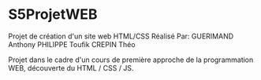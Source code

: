 # S5ProjetWEB
Projet de création d'un site web HTML/CSS
Réalisé Par:
  GUERIMAND Anthony
  PHILIPPE Toufik
  CREPIN Théo
  
Projet dans le cadre d'un cours de première approche de la programmation WEB, découverte du HTML / CSS / JS.
